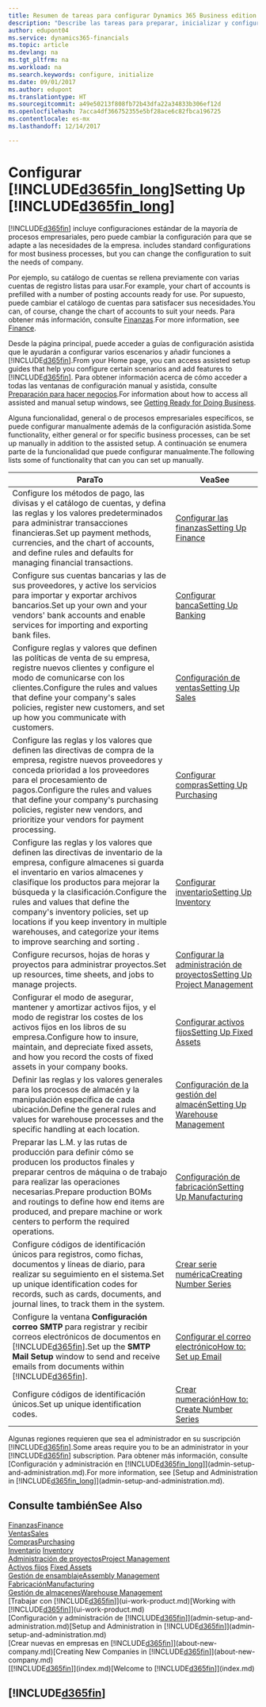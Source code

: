 ```yaml
---
title: Resumen de tareas para configurar Dynamics 365 Business edition | Documentos de Microsoft
description: "Describe las tareas para preparar, inicializar y configurar Dynamics 365 Business edition según sus necesidades."
author: edupont04
ms.service: dynamics365-financials
ms.topic: article
ms.devlang: na
ms.tgt_pltfrm: na
ms.workload: na
ms.search.keywords: configure, initialize
ms.date: 09/01/2017
ms.author: edupont
ms.translationtype: HT
ms.sourcegitcommit: a49e50213f808fb72b43dfa22a34833b306ef12d
ms.openlocfilehash: 7acca4df366752355e5bf28ace6c82fbca196725
ms.contentlocale: es-mx
ms.lasthandoff: 12/14/2017

---
```

# <a name="setting-up-included365finlongincludesd365finlongmdmd"></a><span data-ttu-id="4e21c-103">Configurar [!INCLUDE[d365fin_long](includes/d365fin_long_md.md)]</span><span class="sxs-lookup"><span data-stu-id="4e21c-103">Setting Up [!INCLUDE[d365fin_long](includes/d365fin_long_md.md)]</span></span>
[!INCLUDE[d365fin](includes/d365fin_md.md)]<span data-ttu-id="4e21c-104"> incluye configuraciones estándar de la mayoría de procesos empresariales, pero puede cambiar la configuración para que se adapte a las necesidades de la empresa.</span><span class="sxs-lookup"><span data-stu-id="4e21c-104"> includes standard configurations for most business processes, but you can change the configuration to suit the needs of company.</span></span>

<span data-ttu-id="4e21c-105">Por ejemplo, su catálogo de cuentas se rellena previamente con varias cuentas de registro listas para usar.</span><span class="sxs-lookup"><span data-stu-id="4e21c-105">For example, your chart of accounts is prefilled with a number of posting accounts ready for use.</span></span> <span data-ttu-id="4e21c-106">Por supuesto, puede cambiar el catálogo de cuentas para satisfacer sus necesidades.</span><span class="sxs-lookup"><span data-stu-id="4e21c-106">You can, of course, change the chart of accounts to suit your needs.</span></span> <span data-ttu-id="4e21c-107">Para obtener más información, consulte [Finanzas](finance.md).</span><span class="sxs-lookup"><span data-stu-id="4e21c-107">For more information, see [Finance](finance.md).</span></span>

<span data-ttu-id="4e21c-108">Desde la página principal, puede acceder a guías de configuración asistida que le ayudarán a configurar varios escenarios y añadir funciones a [!INCLUDE[d365fin](includes/d365fin_md.md)].</span><span class="sxs-lookup"><span data-stu-id="4e21c-108">From your Home page, you can access assisted setup guides that help you configure certain scenarios and add features to [!INCLUDE[d365fin](includes/d365fin_md.md)].</span></span> <span data-ttu-id="4e21c-109">Para obtener información acerca de cómo acceder a todas las ventanas de configuración manual y asistida, consulte [Preparación para hacer negocios](ui-get-ready-business.md).</span><span class="sxs-lookup"><span data-stu-id="4e21c-109">For information about how to access all assisted and manual setup windows, see [Getting Ready for Doing Business](ui-get-ready-business.md).</span></span>

<span data-ttu-id="4e21c-110">Alguna funcionalidad, general o de procesos empresariales específicos, se puede configurar manualmente además de la configuración asistida.</span><span class="sxs-lookup"><span data-stu-id="4e21c-110">Some functionality, either general or for specific business processes, can be set up manually in addition to the assisted setup.</span></span> <span data-ttu-id="4e21c-111">A continuación se enumera parte de la funcionalidad que puede configurar manualmente.</span><span class="sxs-lookup"><span data-stu-id="4e21c-111">The following lists some of functionality that can you can set up manually.</span></span>

| <span data-ttu-id="4e21c-112">Para</span><span class="sxs-lookup"><span data-stu-id="4e21c-112">To</span></span> | <span data-ttu-id="4e21c-113">Vea</span><span class="sxs-lookup"><span data-stu-id="4e21c-113">See</span></span> |
| --- | --- |
| <span data-ttu-id="4e21c-114">Configure los métodos de pago, las divisas y el catálogo de cuentas, y defina las reglas y los valores predeterminados para administrar transacciones financieras.</span><span class="sxs-lookup"><span data-stu-id="4e21c-114">Set up payment methods, currencies, and the chart of accounts, and define rules and defaults for managing financial transactions.</span></span> |[<span data-ttu-id="4e21c-115">Configurar las finanzas</span><span class="sxs-lookup"><span data-stu-id="4e21c-115">Setting Up Finance</span></span>](finance-setup-finance.md) |
| <span data-ttu-id="4e21c-116">Configure sus cuentas bancarias y las de sus proveedores, y active los servicios para importar y exportar archivos bancarios.</span><span class="sxs-lookup"><span data-stu-id="4e21c-116">Set up your own and your vendors' bank accounts and enable services for importing and exporting bank files.</span></span> |[<span data-ttu-id="4e21c-117">Configurar banca</span><span class="sxs-lookup"><span data-stu-id="4e21c-117">Setting Up Banking</span></span>](bank-setup-banking.md) |
| <span data-ttu-id="4e21c-118">Configure reglas y valores que definen las políticas de venta de su empresa, registre nuevos clientes y configure el modo de comunicarse con los clientes.</span><span class="sxs-lookup"><span data-stu-id="4e21c-118">Configure the rules and values that define your company's sales policies, register new customers, and set up how you communicate with customers.</span></span> |[<span data-ttu-id="4e21c-119">Configuración de ventas</span><span class="sxs-lookup"><span data-stu-id="4e21c-119">Setting Up Sales</span></span>](sales-setup-sales.md) |
| <span data-ttu-id="4e21c-120">Configure las reglas y los valores que definen las directivas de compra de la empresa, registre nuevos proveedores y conceda prioridad a los proveedores para el procesamiento de pagos.</span><span class="sxs-lookup"><span data-stu-id="4e21c-120">Configure the rules and values that define your company's purchasing policies, register new vendors, and prioritize your vendors for payment processing.</span></span> |[<span data-ttu-id="4e21c-121">Configurar compras</span><span class="sxs-lookup"><span data-stu-id="4e21c-121">Setting Up Purchasing</span></span>](purchasing-setup-purchasing.md) |
| <span data-ttu-id="4e21c-122">Configure las reglas y los valores que definen las directivas de inventario de la empresa, configure almacenes si guarda el inventario en varios almacenes y clasifique los productos para mejorar la búsqueda y la clasificación.</span><span class="sxs-lookup"><span data-stu-id="4e21c-122">Configure the rules and values that define the company's inventory policies, set up locations if you keep inventory in multiple warehouses, and categorize your items to improve searching and sorting .</span></span> |[<span data-ttu-id="4e21c-123">Configurar inventario</span><span class="sxs-lookup"><span data-stu-id="4e21c-123">Setting Up Inventory</span></span>](inventory-setup-inventory.md) |
| <span data-ttu-id="4e21c-124">Configure recursos, hojas de horas y proyectos para administrar proyectos.</span><span class="sxs-lookup"><span data-stu-id="4e21c-124">Set up resources, time sheets, and jobs to manage projects.</span></span> |[<span data-ttu-id="4e21c-125">Configurar la administración de proyectos</span><span class="sxs-lookup"><span data-stu-id="4e21c-125">Setting Up Project Management</span></span>](projects-setup-projects.md) |
| <span data-ttu-id="4e21c-126">Configurar el modo de asegurar, mantener y amortizar activos fijos, y el modo de registrar los costes de los activos fijos en los libros de su empresa.</span><span class="sxs-lookup"><span data-stu-id="4e21c-126">Configure how to insure, maintain, and depreciate fixed assets, and how you record the costs of fixed assets in your company books.</span></span> |[<span data-ttu-id="4e21c-127">Configurar activos fijos</span><span class="sxs-lookup"><span data-stu-id="4e21c-127">Setting Up Fixed Assets</span></span>](fa-setup.md) |
|<span data-ttu-id="4e21c-128">Definir las reglas y los valores generales para los procesos de almacén y la manipulación específica de cada ubicación.</span><span class="sxs-lookup"><span data-stu-id="4e21c-128">Define the general rules and values for warehouse processes and the specific handling at each location.</span></span>|[<span data-ttu-id="4e21c-129">Configuración de la gestión del almacén</span><span class="sxs-lookup"><span data-stu-id="4e21c-129">Setting Up Warehouse Management</span></span>](warehouse-setup-warehouse.md)|
|<span data-ttu-id="4e21c-130">Preparar las L.M. y las rutas de producción para definir cómo se producen los productos finales y preparar centros de máquina o de trabajo para realizar las operaciones necesarias.</span><span class="sxs-lookup"><span data-stu-id="4e21c-130">Prepare production BOMs and routings to define how end items are produced, and prepare machine or work centers to perform the required operations.</span></span>|[<span data-ttu-id="4e21c-131">Configuración de fabricación</span><span class="sxs-lookup"><span data-stu-id="4e21c-131">Setting Up Manufacturing</span></span>](production-configure-production-processes.md)|
| <span data-ttu-id="4e21c-132">Configure códigos de identificación únicos para registros, como fichas, documentos y líneas de diario, para realizar su seguimiento en el sistema.</span><span class="sxs-lookup"><span data-stu-id="4e21c-132">Set up unique identification codes for records, such as cards, documents, and journal lines, to track them in the system.</span></span> |[<span data-ttu-id="4e21c-133">Crear serie numérica</span><span class="sxs-lookup"><span data-stu-id="4e21c-133">Creating Number Series</span></span>](ui-create-number-series.md) |
| <span data-ttu-id="4e21c-134">Configure la ventana **Configuración correo SMTP** para registrar y recibir correos electrónicos de documentos en [!INCLUDE[d365fin](includes/d365fin_md.md)].</span><span class="sxs-lookup"><span data-stu-id="4e21c-134">Set up the **SMTP Mail Setup** window to send and receive emails from documents within [!INCLUDE[d365fin](includes/d365fin_md.md)].</span></span> |[<span data-ttu-id="4e21c-135">Configurar el correo electrónico</span><span class="sxs-lookup"><span data-stu-id="4e21c-135">How to: Set up Email</span></span>](madeira-how-setup-email.md) |
| <span data-ttu-id="4e21c-136">Configure códigos de identificación únicos.</span><span class="sxs-lookup"><span data-stu-id="4e21c-136">Set up unique identification codes.</span></span> |[<span data-ttu-id="4e21c-137">Crear numeración</span><span class="sxs-lookup"><span data-stu-id="4e21c-137">How to: Create Number Series</span></span>](ui-create-number-series.md) |

<span data-ttu-id="4e21c-138">Algunas regiones requieren que sea el administrador en su suscripción [!INCLUDE[d365fin](includes/d365fin_md.md)].</span><span class="sxs-lookup"><span data-stu-id="4e21c-138">Some areas require you to be an administrator in your [!INCLUDE[d365fin](includes/d365fin_md.md)] subscription.</span></span> <span data-ttu-id="4e21c-139">Para obtener más información, consulte [Configuración y administración en [!INCLUDE[d365fin_long](includes/d365fin_long_md.md)]](admin-setup-and-administration.md).</span><span class="sxs-lookup"><span data-stu-id="4e21c-139">For more information, see [Setup and Administration in [!INCLUDE[d365fin_long](includes/d365fin_long_md.md)]](admin-setup-and-administration.md).</span></span>  

## <a name="see-also"></a><span data-ttu-id="4e21c-140">Consulte también</span><span class="sxs-lookup"><span data-stu-id="4e21c-140">See Also</span></span>
[<span data-ttu-id="4e21c-141">Finanzas</span><span class="sxs-lookup"><span data-stu-id="4e21c-141">Finance</span></span>](finance.md)  
[<span data-ttu-id="4e21c-142">Ventas</span><span class="sxs-lookup"><span data-stu-id="4e21c-142">Sales</span></span>](sales-manage-sales.md)  
[<span data-ttu-id="4e21c-143">Compras</span><span class="sxs-lookup"><span data-stu-id="4e21c-143">Purchasing</span></span>](purchasing-manage-purchasing.md)  
<span data-ttu-id="4e21c-144">[Inventario](inventory-manage-inventory.md)  </span><span class="sxs-lookup"><span data-stu-id="4e21c-144">[Inventory](inventory-manage-inventory.md)  </span></span>  
[<span data-ttu-id="4e21c-145">Administración de proyectos</span><span class="sxs-lookup"><span data-stu-id="4e21c-145">Project Management</span></span>](projects-manage-projects.md)  
<span data-ttu-id="4e21c-146">[Activos fijos](fa-manage.md)  </span><span class="sxs-lookup"><span data-stu-id="4e21c-146">[Fixed Assets](fa-manage.md)  </span></span>  
[<span data-ttu-id="4e21c-147">Gestión de ensamblaje</span><span class="sxs-lookup"><span data-stu-id="4e21c-147">Assembly Management</span></span>](assembly-assemble-items.md)  
[<span data-ttu-id="4e21c-148">Fabricación</span><span class="sxs-lookup"><span data-stu-id="4e21c-148">Manufacturing</span></span>](production-manage-manufacturing.md)  
[<span data-ttu-id="4e21c-149">Gestión de almacenes</span><span class="sxs-lookup"><span data-stu-id="4e21c-149">Warehouse Management</span></span>](warehouse-manage-warehouse.md)  
<span data-ttu-id="4e21c-150">[Trabajar con [!INCLUDE[d365fin](includes/d365fin_md.md)]](ui-work-product.md)</span><span class="sxs-lookup"><span data-stu-id="4e21c-150">[Working with [!INCLUDE[d365fin](includes/d365fin_md.md)]](ui-work-product.md)</span></span>  
<span data-ttu-id="4e21c-151">[Configuración y administración de [!INCLUDE[d365fin](includes/d365fin_md.md)]](admin-setup-and-administration.md)</span><span class="sxs-lookup"><span data-stu-id="4e21c-151">[Setup and Administration in [!INCLUDE[d365fin](includes/d365fin_md.md)]](admin-setup-and-administration.md)</span></span>  
<span data-ttu-id="4e21c-152">[Crear nuevas en empresas en [!INCLUDE[d365fin](includes/d365fin_md.md)]](about-new-company.md)</span><span class="sxs-lookup"><span data-stu-id="4e21c-152">[Creating New Companies in [!INCLUDE[d365fin](includes/d365fin_md.md)]](about-new-company.md)</span></span>  
<span data-ttu-id="4e21c-153">[[!INCLUDE[d365fin](includes/d365fin_md.md)]](index.md)</span><span class="sxs-lookup"><span data-stu-id="4e21c-153">[Welcome to [!INCLUDE[d365fin](includes/d365fin_md.md)]](index.md)</span></span>  

## [!INCLUDE[d365fin](includes/free_trial_md.md)]

